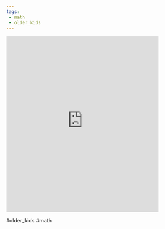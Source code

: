 ```yaml
---
tags:
 - math
 - older_kids
---
```

<iframe src="https://www.facebook.com/plugins/video.php?height=476&href=https%3A%2F%2Fwww.facebook.com%2Fthetechieteacher%2Fvideos%2F1324103271540281%2F&show_text=false&width=411&t=0" width="411" height="476" style="border:none;overflow:hidden" scrolling="no" frameborder="0" allowfullscreen="true" allow="autoplay; clipboard-write; encrypted-media; picture-in-picture; web-share" allowFullScreen="true"></iframe>

#older_kids #math 